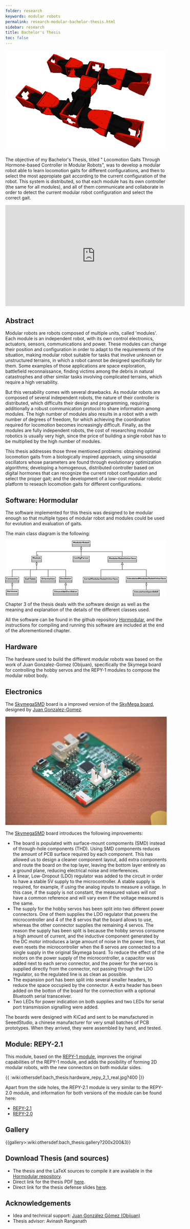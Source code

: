 ```yaml
---
folder: research
keywords: modular robots
permalink: research-modular-bachelor-thesis.html
sidebar: research
title: Bachelor's Thesis
toc: false
---
```



<img class="img-rounded" src="img/research/bach_thesis/gallery/conf-11-2-3.png" alt="Bachelor's Thesis feature picture">

The objective of my Bachelor's Thesis, titled " Locomotion Gaits Through Hormone-based Controller in Modular Robots", was to develop a modular robot able to learn locomotion gaits for different configurations, and then to select the most appropiate gait according to the current configuration of the robot. This system is distributed, so that each module has its own controller (the same for all modules), and all of them communicate and collaborate in order to detect the current modular robot configuration and select the correct gait.

<p align="center">
<iframe width="560" height="315" src="https://www.youtube.com/embed/a9mfkdL66Tc" frameborder="0" allow="accelerometer; autoplay; encrypted-media; gyroscope; picture-in-picture" allowfullscreen></iframe></p>

## Abstract

Modular robots are robots composed of multiple units, called 'modules'. Each module is an independent robot, with its own control electronics, actuators, sensors, communications and power. These modules can change their position and configuration in order to adapt to the requirements of the situation, making modular robot suitable for tasks that involve unknown or unstructured terrains, in which a robot cannot be designed specifically for them. Some examples of those applications are space exploration, battlefield reconnaissance, finding victims among the debris in natural catastrophes and other similar tasks involving complicated terrains, which require a high versability.

But this versability comes with several drawbacks. As modular robots are composed of several independent robots, the nature of their controller is distributed, which difficults their design and programming, requiring additionally a robust communication protocol to share information among modules. The high number of modules also results in a robot with a with number of degrees of freedom, for which achieving the coordination required for locomotion becomes increasingly difficult. Finally, as the modules are fully independent robots, the cost of researching modular robotics is usually very high, since the price of building a single robot has to be multiplied by the high number of modules.

This thesis addresses those three mentioned problems: obtaining optimal locomotion gaits from a biologically inspired approach, using sinusoidal oscillators whose parameters are found through evolutionary optimization algorithms; developing a homogenous, distributed controller based on digital hormones that can recognize the current robot configuration and select the proper gait; and the development of a low-cost modular robotic platform to reseach locomotion gaits for different configurations.

## Software: Hormodular
The software implemented for this thesis was designed to be modular enough so that multiple types of modular robot and modules could be used for evolution and evaluation of gaits. 

The main class diagram is the following:

![main class diagram picture](img/research/bach_thesis/class_diagram_main.png)

Chapter 3 of the thesis deals with the software design as well as the meaning and explanation of the details of the different classes used.

All the software can be found in the github repository [Hormodular](https://github.com/David-Estevez/hormodular), and the instructions for compiling and running this software are included at the end of the aforementioned chapter.

## Hardware
The hardware used to build the different modular robots was based on the work of Juan Gonzalez-Gomez (Obijuan), specifically the Skymega board for controlling the hobby servos and the REPY-1 modules to compose the modular robot body.

## Electronics
The [SkymegaSMD](research-modular-skymegasmd.html) board is a improved version of the [SkyMega board](http://www.iearobotics.com/wiki/index.php?title=SkyMega), designed by [Juan Gonzalez-Gomez](https://twitter.com/Obijuan_cube).

![skymegasmd board picture](img/research/bach_thesis/hardware_skymegasmd.jpg)

The [SkymegaSMD](research-modular-skymegasmd.html) board introduces the following improvements:

* The board is populated with surface-mount compoments (SMD) instead of through-hole components (THD). Using SMD components reduces the amount of PCB surface required by each component. This has allowed us to design a cleaner component layout, add extra components and route the board on the top layer, leaving the bottom layer entirely as a ground plane, reducing electrical noise and interferences.	
* A linear, Low-Dropout (LDO) regulator was added to the circuit in order to have a stable 5V supply to the microcontroller. A stable supply is required, for example, if using the analog inputs to measure a voltage. In this case, if the supply is not constant, the measured values will not have a common reference and will vary even if the voltage measured is the same.	
* The supply for the hobby servos has been split into two different power connectors. One of them supplies the LDO regulator that powers the microcontroller and 4 of the 8 servos that the board allows to use, whereas the other connector supplies the remaining 4 servos. The reason the supply has been split is because the hobby servos consume a high amount of current, and the inductive component generated by the DC motor introduces a large amount of noise in the power lines, that even resets the microcontroller when the 8 servos are connected to a single supply in the original Skymega board. To reduce the effect of the motors on the power supply of the microcontroller,  a capacitor was added next to each servo connector, and the power for the servos is supplied directly from the connector, not passing through the LDO regulator, so the regulated line is as clean as possible.
* The expansion port has been split into several smaller headers, to reduce the space occupied by the connector. A extra header has been added on the botton of the board for the connection with a optional Bluetooth serial transceiver.
* Two LEDs for power indication on both supplies and two LEDs for serial port transmission signalling were added.

The boards were designed with KiCad and sent to be manufactured in SeeedStudio, a chinese manufacturer for very small batches of PCB prototypes. When they arrived, they were assembled by hand, and tested. 

## Module: REPY-2.1

This module, based on the [REPY-1 module](http://www.iearobotics.com/wiki/index.php?title=M%C3%B3dulos_REPY-1), improves the original capabilities of the REPY-1 module, and adds the posibility of forming 2D modular robots, with the new connectors on both modular sides.

{{ :wiki:othersdef:bach_thesis:hardware_repy_2_1_real.jpg?400 |}}

Apart from the side holes, the REPY-2.1 module is very similar to the REPY-2.0 module, and information for both versions of the module can be found here:
  * [REPY-2.1](research-modular-repy-2.1.html)
  * [REPY-2.0](research-modular-repy-2.0.html)

## Gallery
{{gallery>:wiki:othersdef:bach_thesis:gallery?200x200&3}}

##  Download Thesis (and sources)
  * The thesis and the LaTeX sources to compile it are available in the [Hormodular repository](https://github.com/David-Estevez/hormodular).
  * Direct link for the thesis PDF [here](https://github.com/David-Estevez/hormodular/raw/master/thesis/Bachelor_thesis_final_def.pdf).
  * Direct link for the thesis defense slides [here](https://github.com/David-Estevez/hormodular/raw/master/thesis/Bachelors_Thesis_presentation.pdf).

## Acknowledgements

* Idea and technical support: [Juan González Gómez (Obijuan)](http://www.iearobotics.com/wiki/index.php?title=Juan_Gonzalez:Main)
* Thesis advisor: Avinash Ranganath

<!--{% include links.html %}-->